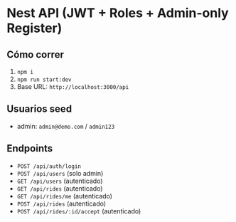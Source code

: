 # Nest API (JWT + Roles + Admin-only Register)

## Cómo correr
1) `npm i`
2) `npm run start:dev`
3) Base URL: `http://localhost:3000/api`

## Usuarios seed
- admin: `admin@demo.com` / `admin123`

## Endpoints
- `POST /api/auth/login`
- `POST /api/users` (solo admin)
- `GET /api/users` (autenticado)
- `GET /api/rides` (autenticado)
- `GET /api/rides/me` (autenticado)
- `POST /api/rides` (autenticado)
- `POST /api/rides/:id/accept` (autenticado)
